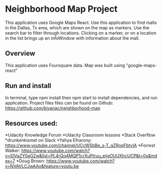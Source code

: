# Neighborhood Map Project

This application uses Google Maps React. Use this application to find malls in the Dallas, Tx area, which are shown on the map as markers. Use the search bar to filter through locations. Clicking on a marker, or on a location in the list brings up an infoWindow with information about the mall. 

## Overview
This application uses Foursquare data. Map was built using "google-maps-react"

## Run and install
In terminal, type npm install then npm start to install dependencies, and run application. Project files files can be found on Github: https://github.com/kiyanac/neighborhood-map

## Resources used:
*Udacity Knowledge Forum
*Udacity Classroom lessons
*Stack Overflow
*drunkenkismet on Slack
*Yahya Elharony: https://www.youtube.com/channel/UCcWSbBe_s-T_gZRnqFbtyIA
*Forrest Walker: https://www.youtube.com/watch?v=lDVaZY0aG2w&list=PL4rQq4MQP1crXuPtruu_eijgOUUXhcUCP&t=0s&index=7
*Doug Brown: https://www.youtube.com/watch?v=NVAVLCJwAAo&feature=youtu.be


